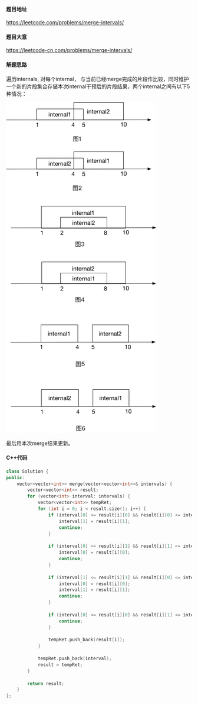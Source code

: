 #### 题目地址

https://leetcode.com/problems/merge-intervals/

#### 题目大意

https://leetcode-cn.com/problems/merge-intervals/

#### 解题思路

遍历internals, 对每个internal， 与当前已经merge完成的片段作比较，同时维护一个新的片段集合存储本次internal干预后的片段结果，两个internal之间有以下5种情况：



![](./pictures/56-1.png)

最后用本次merge结果更新。

#### C++代码

```c++
class Solution {
public:
    vector<vector<int>> merge(vector<vector<int>>& intervals) {
        vector<vector<int>> result;
        for (vector<int> interval: intervals) {
            vector<vector<int>> tempRet;
            for (int i = 0; i < result.size(); i++) {
                if (interval[0] <= result[i][0] && result[i][0] <= interval[1] && result[i][1] >= interval[1]) {
                    interval[1] = result[i][1];
                    continue;
                }
                
                if (interval[0] <= result[i][1] && result[i][1] <= interval[1] && result[i][0] <= interval[0]){
                    interval[0] = result[i][0];
                    continue;
                }
            
                if (interval[1] <= result[i][1] && result[i][0] <= interval[0]) {
                    interval[0] = result[i][0];
                    interval[1] = result[i][1];
                    continue;
                }
        
                if (interval[0] <= result[i][0] && result[i][1] <= interval[1]) {
                    continue;
                }
                
                tempRet.push_back(result[i]);
            }
            
            tempRet.push_back(interval);
            result = tempRet;
        }
        
        return result;
    }
};
```

